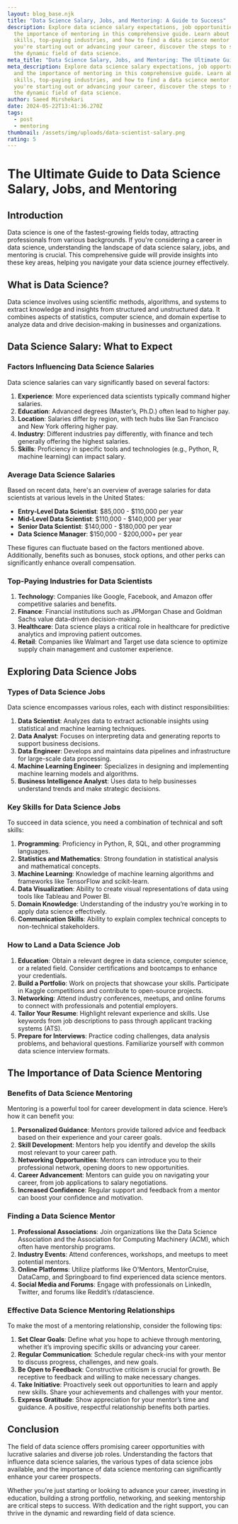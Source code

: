 ```yaml
---
layout: blog_base.njk
title: "Data Science Salary, Jobs, and Mentoring: A Guide to Success"
description: Explore data science salary expectations, job opportunities, and
  the importance of mentoring in this comprehensive guide. Learn about key
  skills, top-paying industries, and how to find a data science mentor. Whether
  you're starting out or advancing your career, discover the steps to succeed in
  the dynamic field of data science.
meta_title: "Data Science Salary, Jobs, and Mentoring: The Ultimate Guide to Success"
meta_description: Explore data science salary expectations, job opportunities,
  and the importance of mentoring in this comprehensive guide. Learn about key
  skills, top-paying industries, and how to find a data science mentor. Whether
  you're starting out or advancing your career, discover the steps to succeed in
  the dynamic field of data science.
author: Saeed Mirshekari
date: 2024-05-22T13:41:36.270Z
tags:
  - post
  - mentoring
thumbnail: /assets/img/uploads/data-scientist-salary.png
rating: 5
---
```

# The Ultimate Guide to Data Science Salary, Jobs, and Mentoring

## Introduction

Data science is one of the fastest-growing fields today, attracting professionals from various backgrounds. If you're considering a career in data science, understanding the landscape of data science salary, jobs, and mentoring is crucial. This comprehensive guide will provide insights into these key areas, helping you navigate your data science journey effectively.

## What is Data Science?

Data science involves using scientific methods, algorithms, and systems to extract knowledge and insights from structured and unstructured data. It combines aspects of statistics, computer science, and domain expertise to analyze data and drive decision-making in businesses and organizations.

## Data Science Salary: What to Expect

### Factors Influencing Data Science Salaries

Data science salaries can vary significantly based on several factors:

1. **Experience**: More experienced data scientists typically command higher salaries.
2. **Education**: Advanced degrees (Master’s, Ph.D.) often lead to higher pay.
3. **Location**: Salaries differ by region, with tech hubs like San Francisco and New York offering higher pay.
4. **Industry**: Different industries pay differently, with finance and tech generally offering the highest salaries.
5. **Skills**: Proficiency in specific tools and technologies (e.g., Python, R, machine learning) can impact salary.

### Average Data Science Salaries

Based on recent data, here's an overview of average salaries for data scientists at various levels in the United States:

- **Entry-Level Data Scientist**: $85,000 - $110,000 per year
- **Mid-Level Data Scientist**: $110,000 - $140,000 per year
- **Senior Data Scientist**: $140,000 - $180,000 per year
- **Data Science Manager**: $150,000 - $200,000+ per year

These figures can fluctuate based on the factors mentioned above. Additionally, benefits such as bonuses, stock options, and other perks can significantly enhance overall compensation.

### Top-Paying Industries for Data Scientists

1. **Technology**: Companies like Google, Facebook, and Amazon offer competitive salaries and benefits.
2. **Finance**: Financial institutions such as JPMorgan Chase and Goldman Sachs value data-driven decision-making.
3. **Healthcare**: Data science plays a critical role in healthcare for predictive analytics and improving patient outcomes.
4. **Retail**: Companies like Walmart and Target use data science to optimize supply chain management and customer experience.

## Exploring Data Science Jobs

### Types of Data Science Jobs

Data science encompasses various roles, each with distinct responsibilities:

1. **Data Scientist**: Analyzes data to extract actionable insights using statistical and machine learning techniques.
2. **Data Analyst**: Focuses on interpreting data and generating reports to support business decisions.
3. **Data Engineer**: Develops and maintains data pipelines and infrastructure for large-scale data processing.
4. **Machine Learning Engineer**: Specializes in designing and implementing machine learning models and algorithms.
5. **Business Intelligence Analyst**: Uses data to help businesses understand trends and make strategic decisions.

### Key Skills for Data Science Jobs

To succeed in data science, you need a combination of technical and soft skills:

1. **Programming**: Proficiency in Python, R, SQL, and other programming languages.
2. **Statistics and Mathematics**: Strong foundation in statistical analysis and mathematical concepts.
3. **Machine Learning**: Knowledge of machine learning algorithms and frameworks like TensorFlow and scikit-learn.
4. **Data Visualization**: Ability to create visual representations of data using tools like Tableau and Power BI.
5. **Domain Knowledge**: Understanding of the industry you’re working in to apply data science effectively.
6. **Communication Skills**: Ability to explain complex technical concepts to non-technical stakeholders.

### How to Land a Data Science Job

1. **Education**: Obtain a relevant degree in data science, computer science, or a related field. Consider certifications and bootcamps to enhance your credentials.
2. **Build a Portfolio**: Work on projects that showcase your skills. Participate in Kaggle competitions and contribute to open-source projects.
3. **Networking**: Attend industry conferences, meetups, and online forums to connect with professionals and potential employers.
4. **Tailor Your Resume**: Highlight relevant experience and skills. Use keywords from job descriptions to pass through applicant tracking systems (ATS).
5. **Prepare for Interviews**: Practice coding challenges, data analysis problems, and behavioral questions. Familiarize yourself with common data science interview formats.

## The Importance of Data Science Mentoring

### Benefits of Data Science Mentoring

Mentoring is a powerful tool for career development in data science. Here’s how it can benefit you:

1. **Personalized Guidance**: Mentors provide tailored advice and feedback based on their experience and your career goals.
2. **Skill Development**: Mentors help you identify and develop the skills most relevant to your career path.
3. **Networking Opportunities**: Mentors can introduce you to their professional network, opening doors to new opportunities.
4. **Career Advancement**: Mentors can guide you on navigating your career, from job applications to salary negotiations.
5. **Increased Confidence**: Regular support and feedback from a mentor can boost your confidence and motivation.

### Finding a Data Science Mentor

1. **Professional Associations**: Join organizations like the Data Science Association and the Association for Computing Machinery (ACM), which often have mentorship programs.
2. **Industry Events**: Attend conferences, workshops, and meetups to meet potential mentors.
3. **Online Platforms**: Utilize platforms like O'Mentors, MentorCruise, DataCamp, and Springboard to find experienced data science mentors.
4. **Social Media and Forums**: Engage with professionals on LinkedIn, Twitter, and forums like Reddit’s r/datascience.

### Effective Data Science Mentoring Relationships

To make the most of a mentoring relationship, consider the following tips:

1. **Set Clear Goals**: Define what you hope to achieve through mentoring, whether it’s improving specific skills or advancing your career.
2. **Regular Communication**: Schedule regular check-ins with your mentor to discuss progress, challenges, and new goals.
3. **Be Open to Feedback**: Constructive criticism is crucial for growth. Be receptive to feedback and willing to make necessary changes.
4. **Take Initiative**: Proactively seek out opportunities to learn and apply new skills. Share your achievements and challenges with your mentor.
5. **Express Gratitude**: Show appreciation for your mentor’s time and guidance. A positive, respectful relationship benefits both parties.

## Conclusion

The field of data science offers promising career opportunities with lucrative salaries and diverse job roles. Understanding the factors that influence data science salaries, the various types of data science jobs available, and the importance of data science mentoring can significantly enhance your career prospects.

Whether you're just starting or looking to advance your career, investing in education, building a strong portfolio, networking, and seeking mentorship are critical steps to success. With dedication and the right support, you can thrive in the dynamic and rewarding field of data science.
